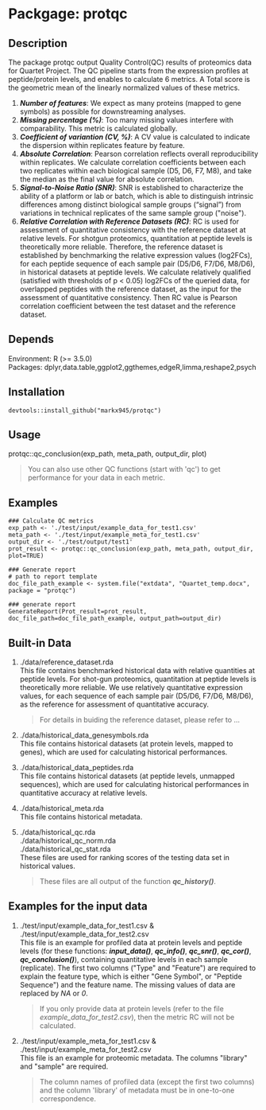 # Packgage: protqc

## Description
  The package protqc output Quality Control(QC) results of proteomics data for Quartet Project. The QC pipeline starts from the expression profiles at peptide/protein levels, and enables to calculate 6 metrics. A Total score is the geometric mean of the linearly normalized values of these metrics.<br />
  1.	***Number of features***: We expect as many proteins (mapped to gene symbols) as possible for downstreaming analyses.
  2.	***Missing percentage (%)***: Too many missing values interfere with comparability. This metric is calculated globally.
  3.	***Coefficient of variantion (CV, %)***: A CV value is calculated to indicate the dispersion within replicates feature by feature.
  4.	***Absolute Correlation***: Pearson correlation reflects overall reproducibility within replicates. We calculate correlation coefficients between each two replicates within each biological sample (D5, D6, F7, M8), and take the median as the final value for absolute correlation.
  5.	***Signal-to-Noise Ratio (SNR)***: SNR is established to characterize the ability of a platform or lab or batch, which is able to distinguish intrinsic differences among distinct biological sample groups (“signal”) from variations in technical replicates of the same sample group ("noise").
  6.	***Relative Correlation with Reference Datasets (RC)***: RC is used for assessment of quantitative consistency with the reference dataset at relative levels. For shotgun proteomics, quantitation at peptide levels is theoretically more reliable. Therefore, the reference dataset is established by benchmarking the relative expression values (log2FCs), for each peptide sequence of each sample pair (D5/D6, F7/D6, M8/D6), in historical datasets at peptide levels. We calculate relatively qualified (satisfied with thresholds of p < 0.05) log2FCs of the queried data, for overlapped peptides with the reference dataset, as the input for the assessment of quantitative consistency. Then RC value is Pearson correlation coefficient between the test dataset and the reference dataset.



## Depends
  Environment: R (>= 3.5.0)<br />
  Packages: dplyr,data.table,ggplot2,ggthemes,edgeR,limma,reshape2,psych

## Installation
```
devtools::install_github("markx945/protqc")
```

## Usage
  protqc::qc_conclusion(exp_path, meta_path, output_dir, plot)
  > You can also use other QC functions (start with 'qc') to get performance for your data in each metric.

## Examples
```
### Calculate QC metrics
exp_path <- './test/input/example_data_for_test1.csv'
meta_path <- './test/input/example_meta_for_test1.csv'
output_dir <- './test/output/test1'
prot_result <- protqc::qc_conclusion(exp_path, meta_path, output_dir, plot=TRUE)

### Generate report
# path to report template
doc_file_path_example <- system.file("extdata", "Quartet_temp.docx", package = "protqc")

### generate report
GenerateReport(Prot_result=prot_result, doc_file_path=doc_file_path_example, output_path=output_dir)

```

## Built-in Data
1. ./data/reference_dataset.rda<br />
   This file contains benchmarked historical data with relative quantities at peptide levels. For shot-gun proteomics, quantitation at peptide levels is theoretically more reliable. We use relatively quantitative expression values, for each sequence of each sample pair (D5/D6, F7/D6, M8/D6), as the reference for assessment of quantitative accuracy. 
   > For details in buiding the reference dataset, please refer to ... 
  
2. ./data/historical_data_genesymbols.rda<br />
   This file contains historical datasets (at protein levels, mapped to genes), which are used for calculating historical performances.

3. ./data/historical_data_peptides.rda<br />
   This file contains historical datasets (at peptide levels, unmapped sequences), which are used for calculating historical performances in quantitative accuracy at relative levels.

4. ./data/historical_meta.rda<br />
   This file contains historical metadata.

5. ./data/historical_qc.rda<br />
   ./data/historical_qc_norm.rda<br />
   ./data/historical_qc_stat.rda<br />
   These files are used for ranking scores of the testing data set in historical values.
   > These files are all output of the function ***qc_history()***.

## Examples for the input data
1. ./test/input/example_data_for_test1.csv & ./test/input/example_data_for_test2.csv<br />
   This file is an example for profiled data at protein levels and peptide levels (for these functions: ***input_data()***, ***qc_info()***, ***qc_snr()***, ***qc_cor()***, ***qc_conclusion()***), containing quantitative levels in each sample (replicate). The first two columns ("Type" and "Feature") are required to explain the feature type, which is either "Gene Symbol", or "Peptide Sequence") and the feature name. The missing values of data are replaced by *NA* or *0*.
   > If you only provide data at protein levels (refer to the file *example_data_for_test2.csv*), then the metric RC will not be calculated.

2. ./test/input/example_meta_for_test1.csv & ./test/input/example_meta_for_test2.csv<br />
   This file is an example for proteomic metadata. The columns "library" and "sample" are required.
   > The column names of profiled data (except the first two columns) and the column 'library' of metadata must be in one-to-one correspondence.
